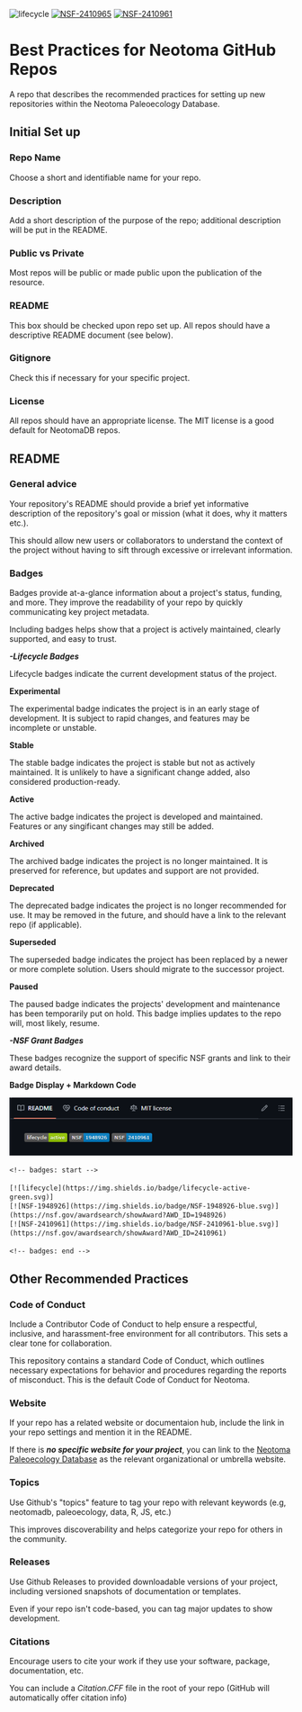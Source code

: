 <!-- badges: start -->

![lifecycle](https://img.shields.io/badge/lifecycle-active-green.svg)
[![NSF-2410965](https://img.shields.io/badge/NSF-2410965-blue.svg)](https://www.nsf.gov/awardsearch/showAward?AWD_ID=2410965&HistoricalAwards=false)
[![NSF-2410961](https://img.shields.io/badge/NSF-2410961-blue.svg)](https://www.nsf.gov/awardsearch/showAward?AWD_ID=2410961&HistoricalAwards=false)

<!-- badges: end -->

# Best Practices for Neotoma GitHub Repos
A repo that describes the recommended practices for setting up new repositories within the Neotoma Paleoecology Database.

## Initial Set up

### Repo Name
Choose a short and identifiable name for your repo.

### Description
Add a short description of the purpose of the repo; additional description will be put in the README.

### Public vs Private
Most repos will be public or made public upon the publication of the resource.

### README
This box should be checked upon repo set up. All repos should have a descriptive README document (see below).

### Gitignore
Check this if necessary for your specific project.

### License
All repos should have an appropriate license. The MIT license is a good default for NeotomaDB repos.

## README
### General advice
Your repository's README should provide a brief yet informative description of the repository's goal or mission (what it does, why it matters etc.).


This should allow new users or collaborators to understand the context of the project without having to sift through excessive or irrelevant information. 
### Badges
Badges provide at-a-glance information about a project's status, funding, and more. They improve the readability of your repo by quickly communicating key project metadata.

Including badges helps show that a project is actively maintained, clearly supported, and easy to trust.

***-Lifecycle Badges*** 

Lifecycle badges indicate the current development status of the project.

**Experimental**

The experimental badge indicates the project is in an early stage of development. It is subject to rapid changes, and features may be incomplete or unstable. 

**Stable**

The stable badge indicates the project is stable but not as actively maintained. It is unlikely to have a significant change added, also considered production-ready.

**Active**

The active badge indicates the project is developed and maintained. Features or any singificant changes may still be added.

**Archived**

The archived badge indicates the project is no longer maintained. It is preserved for reference, but updates and support are not provided. 

**Deprecated**

The deprecated badge indicates the project is no longer recommended for use. It may be removed in the future, and should have a link to the relevant repo (if applicable).

**Superseded**

The superseded badge indicates the project has been replaced by a newer or more complete solution. Users should migrate to the successor project. 

**Paused**

The paused badge indicates the projects' development and maintenance has been temporarily put on hold. This badge implies updates to the repo will, most likely, resume. 
<!-- Learn more about [lifecycle stages here](https://lifecycle.r-lib.org/articles/stages.html). -->

***-NSF Grant Badges***

These badges recognize the support of specific NSF grants and link to their award details.

**Badge Display + Markdown Code**

![Badge Display](Example-badge-image.png)


```
<!-- badges: start -->

[![lifecycle](https://img.shields.io/badge/lifecycle-active-green.svg)]
[![NSF-1948926](https://img.shields.io/badge/NSF-1948926-blue.svg)](https://nsf.gov/awardsearch/showAward?AWD_ID=1948926)
[![NSF-2410961](https://img.shields.io/badge/NSF-2410961-blue.svg)](https://nsf.gov/awardsearch/showAward?AWD_ID=2410961)

<!-- badges: end -->
```

## Other Recommended Practices
### Code of Conduct
Include a Contributor Code of Conduct to help ensure a respectful, inclusive, and harassment-free environment for all contributors. This sets a clear tone for collaboration. 


This repository contains a standard Code of Conduct, which outlines necessary expectations for behavior and procedures regarding the reports of misconduct. This is the default Code of Conduct for Neotoma. 
### Website
If your repo has a related website or documentaion hub, include the link in your repo settings and mention it in the README.

If there is ***no specific website for your project***, you can link to the [Neotoma Paleoecology Database](https://www.neotomadb.org) as the relevant organizational or umbrella website.
### Topics
Use Github's "topics" feature to tag your repo with relevant keywords (e.g, neotomadb, paleoecology, data, R, JS, etc.)


This improves discoverability and helps categorize your repo for others in the community.
### Releases
Use Github Releases to provided downloadable versions of your project, including versioned snapshots of documentation or templates.


Even if your repo isn't code-based, you can tag major updates to show development. 
### Citations
Encourage users to cite your work if they use your software, package, documentation, etc.


You can include a *Citation.CFF* file in the root of your repo (GitHub will automatically offer citation info)